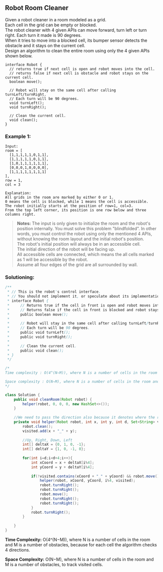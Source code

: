 ## Robot Room Cleaner

Given a robot cleaner in a room modeled as a grid.  
Each cell in the grid can be empty or blocked.  
The robot cleaner with 4 given APIs can move forward, turn left or turn right. Each turn it made is 90 degrees.  
When it tries to move into a blocked cell, its bumper sensor detects the obstacle and it stays on the current cell.  
Design an algorithm to clean the entire room using only the 4 given APIs shown below.  

```
interface Robot {
  // returns true if next cell is open and robot moves into the cell.
  // returns false if next cell is obstacle and robot stays on the current cell.
  boolean move();

  // Robot will stay on the same cell after calling turnLeft/turnRight.
  // Each turn will be 90 degrees.
  void turnLeft();
  void turnRight();

  // Clean the current cell.
  void clean();
}
```

### Example 1:
```
Input:
room = [
  [1,1,1,1,1,0,1,1],
  [1,1,1,1,1,0,1,1],
  [1,0,1,1,1,1,1,1],
  [0,0,0,1,0,0,0,0],
  [1,1,1,1,1,1,1,1]
],
row = 1,
col = 3

Explanation:
All grids in the room are marked by either 0 or 1.
0 means the cell is blocked, while 1 means the cell is accessible.
The robot initially starts at the position of row=1, col=3.
From the top left corner, its position is one row below and three columns right.
```

> **Notes:** 
> The input is only given to initialize the room and the robot's position internally. You must solve this problem "blindfolded". In other words, you must control the robot using only the mentioned 4 APIs, without knowing the room layout and the initial robot's position.  
> The robot's initial position will always be in an accessible cell.  
> The initial direction of the robot will be facing up.  
> All accessible cells are connected, which means the all cells marked as 1 will be accessible by the robot.  
> Assume all four edges of the grid are all surrounded by wall.  


 ### Solutioning:

```java
/**
 * // This is the robot's control interface.
 * // You should not implement it, or speculate about its implementation
 * interface Robot {
 *     // Returns true if the cell in front is open and robot moves into the cell.
 *     // Returns false if the cell in front is blocked and robot stays in the current cell.
 *     public boolean move();
 *
 *     // Robot will stay in the same cell after calling turnLeft/turnRight.
 *     // Each turn will be 90 degrees.
 *     public void turnLeft();
 *     public void turnRight();
 *
 *     // Clean the current cell.
 *     public void clean();
 * }
 */

/*
Time complexity : O(4^(N−M)), where N is a number of cells in the room and M is a number of obstacles, because for each cell the algorithm checks 4 directions.

Space complexity : O(N−M), where N is a number of cells in the room and M is a number of obstacles, to track visited cells.
*/

class Solution {
    public void cleanRoom(Robot robot) {
        helper(robot, 0, 0, 0, new HashSet<>());
    }
    
    //We need to pass the direction also because it denotes where the robot is currently facing
    private void helper(Robot robot, int x, int y, int d, Set<String> visited){
        robot.clean();
        visited.add(x + "_" + y);
        
        //Up, Right, Down, Left
        int[] deltaX = {0, 1, 0, -1};
        int[] deltaY = {1, 0, -1, 0};
        
        for(int i=d;i<d+4;i++){
            int xCoord = x + deltaX[i%4];
            int yCoord = y + deltaY[i%4];
            
            if(!visited.contains(xCoord + "_" + yCoord) && robot.move()){
                helper(robot, xCoord, yCoord, i%4, visited);
                robot.turnRight();
                robot.turnRight();
                robot.move();
                robot.turnRight();
                robot.turnRight();
            }
            robot.turnRight();
        }
      
    }
}
```  
**Time Complexity:** O(4^(N−M)), where N is a number of cells in the room and M is a number of obstacles, because for each cell the algorithm checks 4 directions.   

**Space Complexity:**  O(N−M), where N is a number of cells in the room and M is a number of obstacles, to track visited cells.

